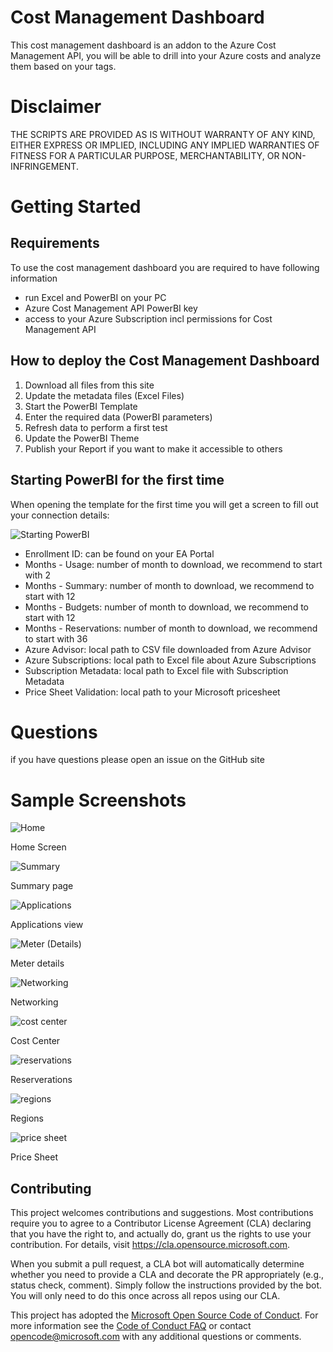 # Cost Management Dashboard
This cost management dashboard is an addon to the Azure Cost Management API, you will be able to drill into your Azure costs and analyze them based on your tags.

# Disclaimer
THE SCRIPTS ARE PROVIDED AS IS WITHOUT WARRANTY OF ANY KIND, EITHER EXPRESS OR IMPLIED, INCLUDING ANY IMPLIED WARRANTIES OF FITNESS FOR A PARTICULAR PURPOSE, MERCHANTABILITY, OR NON-INFRINGEMENT.

# Getting Started
## Requirements
To use the cost management dashboard you are required to have following information
* run Excel and PowerBI on your PC
* Azure Cost Management API PowerBI key
* access to your Azure Subscription incl permissions for Cost Management API

## How to deploy the Cost Management Dashboard
1. Download all files from this site
2. Update the metadata files (Excel Files)
3. Start the PowerBI Template
4. Enter the required data (PowerBI parameters)
5. Refresh data to perform a first test
6. Update the PowerBI Theme
7. Publish your Report if you want to make it accessible to others

## Starting PowerBI for the first time
When opening the template for the first time you will get a screen to fill out your connection details:

![Starting PowerBI](readme-images/github-template-getting-started.jpg)

* Enrollment ID: can be found on your EA Portal
* Months - Usage: number of month to download, we recommend to start with 2
* Months - Summary: number of month to download, we recommend to start with 12
* Months - Budgets: number of month to download, we recommend to start with 12
* Months - Reservations: number of month to download, we recommend to start with 36
* Azure Advisor: local path to CSV file downloaded from Azure Advisor
* Azure Subscriptions: local path to Excel file about Azure Subscriptions
* Subscription Metadata: local path to Excel file with Subscription Metadata
* Price Sheet Validation: local path to your Microsoft pricesheet

# Questions
if you have questions please open an issue on the GitHub site

# Sample Screenshots
![Home](readme-images/home.jpg)

Home Screen

![Summary](readme-images/summary.jpg)

Summary page

![Applications](readme-images/applications.jpg)

Applications view

![Meter (Details)](readme-images/meter-detail.jpg)

Meter details

![Networking](readme-images/networking.jpg)

Networking

![cost center](readme-images/costcenter.jpg)

Cost Center

![reservations](readme-images/reserverations.jpg)

Reserverations

![regions](readme-images/regions.jpg)

Regions

![price sheet](readme-images/price-sheet.jpg)

Price Sheet

## Contributing

This project welcomes contributions and suggestions. Most contributions require you to agree to a
Contributor License Agreement (CLA) declaring that you have the right to, and actually do, grant us
the rights to use your contribution. For details, visit https://cla.opensource.microsoft.com.

When you submit a pull request, a CLA bot will automatically determine whether you need to provide
a CLA and decorate the PR appropriately (e.g., status check, comment). Simply follow the instructions
provided by the bot. You will only need to do this once across all repos using our CLA.

This project has adopted the [Microsoft Open Source Code of Conduct](https://opensource.microsoft.com/codeofconduct/).
For more information see the [Code of Conduct FAQ](https://opensource.microsoft.com/codeofconduct/faq/) or
contact [opencode@microsoft.com](mailto:opencode@microsoft.com) with any additional questions or comments.
